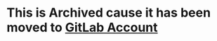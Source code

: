 # This is Archived cause it has been moved to [GitLab Account](https://gitlab.com/mhmatthewhugley/)
